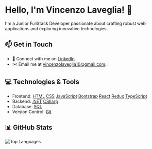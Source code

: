 # Hello, I'm Vincenzo Laveglia! 👋

I'm a Junior FullStack Developer passionate about crafting robust web applications and exploring innovative technologies.

## 📫 Get in Touch

- 💬 Connect with me on [LinkedIn](https://www.linkedin.com/in/vincenzo-laveglia-404baa2ab/).
- ✉️ Email me at [vincenzolaveglia10@gmail.com](mailto:vincenzolaveglia10@gmail.com).

## 💻 Technologies & Tools

- Frontend: [HTML](https://img.shields.io/badge/-HTML5-%23E34F26?style=flat-square&logo=html5&logoColor=white) [CSS](https://img.shields.io/badge/-CSS3-%231572B6?style=flat-square&logo=css3&logoColor=white) [JavaScript](https://img.shields.io/badge/-JavaScript-%23F7DF1E?style=flat-square&logo=javascript&logoColor=black) [Bootstrap](https://img.shields.io/badge/-Bootstrap-%23563D7C?style=flat-square&logo=bootstrap&logoColor=white) [React](https://img.shields.io/badge/-React-%2361DAFB?style=flat-square&logo=react&logoColor=black) [Redux](https://img.shields.io/badge/-Redux-%23764ABC?style=flat-square&logo=redux&logoColor=white)
[TypeScript](https://img.shields.io/badge/-TypeScript-%233178C6?style=flat-square&logo=typescript&logoColor=white)
- Backend: [.NET](https://img.shields.io/badge/-.NET-%23512BD4?style=flat-square&logo=dotnet&logoColor=white) [CSharp](https://img.shields.io/badge/-C%23-%23239120?style=flat-square&logo=c-sharp&logoColor=white)
- Database: [SQL](https://img.shields.io/badge/-SQL-%2300f?style=flat-square&logo=sql&logoColor=white)
- Version Control: [Git](https://img.shields.io/badge/-Git-%23F05032?style=flat-square&logo=git&logoColor=white)

## 📊 GitHub Stats

![Top Languages](https://github-readme-stats.vercel.app/api/top-langs/?username=vincenzolaveglia&layout=compact&theme=onedark)

